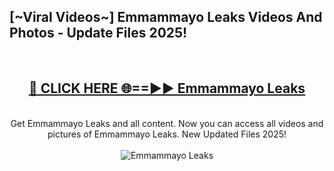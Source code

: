 <h2>[~Viral Videos~] Emmammayo Leaks Videos And Photos - Update Files 2025!</h2>
<br>
<div align="center">
<h2><a href="https://top-ai-tools.click/QrbHav" rel="nofollow">🔴 CLICK HERE 🌐==►► Emmammayo Leaks</a></h2>
<br>
Get Emmammayo Leaks and all content. Now you can access all videos and pictures of Emmammayo Leaks. New Updated Files 2025!
<br>
<br>
<a href="https://top-ai-tools.click/QrbHav" rel="nofollow" data-target="animated-image.originalLink"><img src="https://i.ibb.co.com/WyWwxjT/player-gif2.gif" alt="Emmammayo Leaks" style="max-width: 100%; display: inline-block;" data-target="animated-image.originalImage"></a>
</div>
<br>
